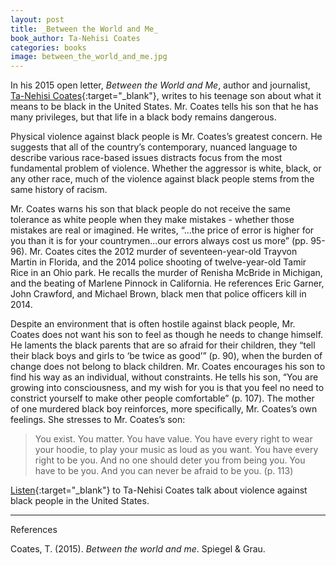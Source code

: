 ```yaml
---
layout: post
title: _Between the World and Me_
book_author: Ta-Nehisi Coates
categories: books
image: between_the_world_and_me.jpg
---
```


In his 2015 open letter, _Between the World and Me_, author and journalist,
[Ta-Nehisi Coates][1]{:target="_blank"}, writes to his teenage son about what it
means to be black in the United States. Mr. Coates tells his son that he has
many privileges, but that life in a black body remains dangerous.

Physical violence against black people is Mr. Coates’s greatest concern. He
suggests that all of the country’s contemporary, nuanced language to describe
various race-based issues distracts focus from the most
fundamental problem of violence. Whether the aggressor is white, black, or any
other race, much of the violence against black people stems from the same
history of racism.

Mr. Coates warns his son that black people do not receive the same tolerance
as white people when they make mistakes - whether those mistakes are real or
imagined. He writes, “...the price of error is higher for you than it is for
your countrymen...our errors always cost us more” (pp. 95-96). Mr. Coates cites
the 2012 murder of seventeen-year-old Trayvon Martin in Florida, and the 2014 police shooting of twelve-year-old Tamir Rice in an Ohio park. He recalls the murder of Renisha McBride in Michigan, and the beating of Marlene Pinnock in California. He references Eric Garner, John Crawford, and Michael Brown, black men that police officers kill in 2014.

Despite an environment that is often hostile against black people, Mr. Coates
does not want his son to feel as though he needs to change himself. He laments
the black parents that are so afraid for their children, they “tell their
black boys and girls to ‘be twice as good’” (p. 90), when the burden of change
does not belong to black children. Mr. Coates encourages his son to find his way as an
individual, without constraints. He tells his son, “You are growing into
consciousness, and my wish for you is that you feel no need to constrict
yourself to make other people comfortable” (p. 107). The mother of one murdered black boy reinforces, more specifically, Mr. Coates’s
own feelings. She stresses to Mr. Coates’s son:

> You exist. You matter. You have value. You have every right to wear your
> hoodie, to play your music as loud as you want. You have every right to be
> you. And no one should deter you from being you. You have to be you. And you
> can never be afraid to be you. (p. 113)

[Listen][2]{:target="_blank"} to Ta-Nehisi Coates talk about violence against
black people in the United States.

---
References

Coates, T. (2015). _Between the world and me_. Spiegel & Grau.

[1]: https://ta-nehisicoates.com
[2]: https://www.pbs.org/newshour/show/ta-nehisi-coates-accept-violence-african-americans-normal
